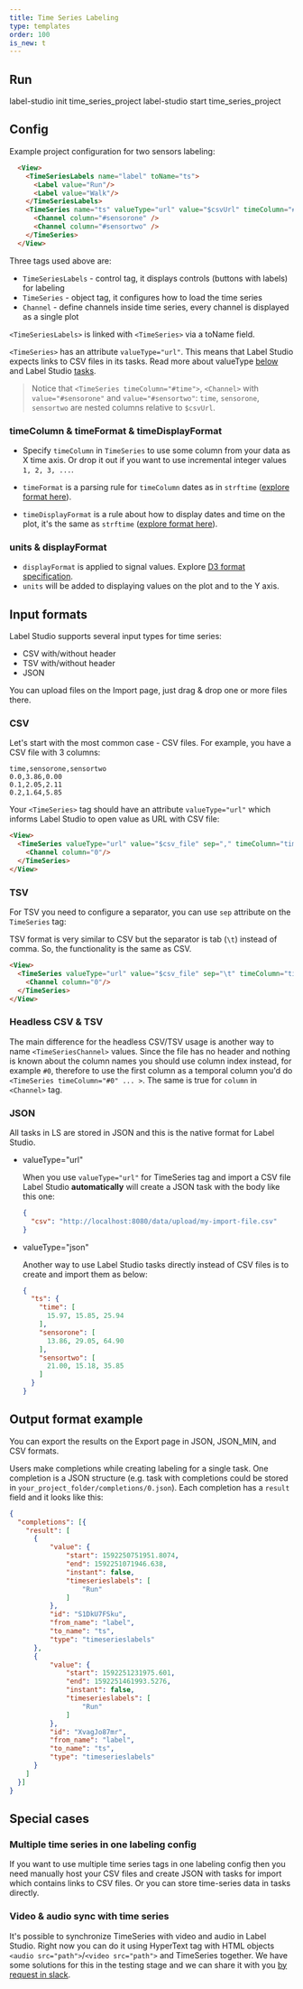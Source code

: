 ```yaml
---
title: Time Series Labeling 
type: templates
order: 100
is_new: t
---
```


## Run 

label-studio init time_series_project
label-studio start time_series_project
  
## Config
  
Example project configuration for two sensors labeling:
  
```html
  <View>
    <TimeSeriesLabels name="label" toName="ts">
      <Label value="Run"/>
      <Label value="Walk"/>
    </TimeSeriesLabels> 
    <TimeSeries name="ts" valueType="url" value="$csvUrl" timeColumn="#time">
      <Channel column="#sensorone" />
      <Channel column="#sensortwo" />
    </TimeSeries>
  </View>
```
    
Three tags used above are: 
- `TimeSeriesLabels` - control tag, it displays controls (buttons with labels) for labeling
- `TimeSeries` - object tag, it configures how to load the time series
- `Channel` - define channels inside time series, every channel is displayed as a single plot

`<TimeSeriesLabels>` is linked with `<TimeSeries>` via a toName field.  
  
`<TimeSeries>` has an attribute `valueType="url"`. This means that Label Studio expects links to CSV files in its tasks. Read more about valueType [below](/blog/release-080-time-series.html#JSON) and Label Studio [tasks](/guide/tasks.html).
  
> Notice that `<TimeSeries timeColumn="#time">`, `<Channel>` with `value="#sensorone"` and `value="#sensortwo"`: `time`, `sensorone`, `sensortwo` are nested columns relative to `$csvUrl`. 

### timeColumn & timeFormat & timeDisplayFormat

* Specify `timeColumn` in `TimeSeries` to use some column from your data as X time axis. Or drop it out if you want to use incremental integer values `1, 2, 3, ...`. 

* `timeFormat` is a parsing rule for `timeColumn` dates as in `strftime` ([explore format here](http://www.cplusplus.com/reference/ctime/strftime/)).

* `timeDisplayFormat` is a rule about how to display dates and time on the plot, it's the same as `strftime` ([explore format here](http://www.cplusplus.com/reference/ctime/strftime/)). 

### units & displayFormat

* `displayFormat` is applied to signal values. Explore [D3 format specification](https://github.com/d3/d3-format#locale_format). 
* `units` will be added to displaying values on the plot and to the Y axis. 


## Input formats  

Label Studio supports several input types for time series:

- CSV with/without header
- TSV with/without header
- JSON

You can upload files on the Import page, just drag & drop one or more files there. 

### CSV

Let's start with the most common case - CSV files. For example, you have a CSV file with 3 columns:

```csv
time,sensorone,sensortwo
0.0,3.86,0.00
0.1,2.05,2.11
0.2,1.64,5.85
 ```

Your `<TimeSeries>` tag should have an attribute `valueType="url"` which informs Label Studio to open value as URL with CSV file:

```html
<View>
  <TimeSeries valueType="url" value="$csv_file" sep="," timeColumn="time">
    <Channel column="0"/>
  </TimeSeries>             
</View> 
```

### TSV 

For TSV you need to configure a separator, you can use `sep` attribute on the `TimeSeries` tag:

TSV format is very similar to CSV but the separator is tab (`\t`) instead of comma. 
So, the functionality is the same as CSV.  

```html
<View>
  <TimeSeries valueType="url" value="$csv_file" sep="\t" timeColumn="time">
    <Channel column="0"/>
  </TimeSeries>
</View> 
```


### Headless CSV & TSV

The main difference for the headless CSV/TSV usage is another way to name `<TimeSeriesChannel>` values. Since the file has no header and nothing is known about the column names you should use column index instead, for example `#0`, therefore to use the first column as a temporal column you'd do `<TimeSeries timeColumn="#0" ... >`. The same is true for `column` in `<Channel>` tag. 

### JSON

All tasks in LS are stored in JSON and this is the native format for Label Studio. 

* valueType="url" 

  When you use `valueType="url"` for TimeSeries tag and import a CSV file Label Studio **automatically** will create a JSON task with the body like this one: 
  
  ```json
  {
    "csv": "http://localhost:8080/data/upload/my-import-file.csv"
  }
  ```

* valueType="json"
  
  Another way to use Label Studio tasks directly instead of CSV files is to create and import them as below: 

  ```json
  {
    "ts": {
      "time": [
        15.97, 15.85, 25.94
      ],
      "sensorone": [
        13.86, 29.05, 64.90
      ],
      "sensortwo": [
        21.00, 15.18, 35.85
      ]
    }
  }
  ```

## Output format example

You can export the results on the Export page in JSON, JSON_MIN, and CSV formats. 

Users make completions while creating labeling for a single task. One completion is a JSON structure (e.g. task with completions could be stored in `your_project_folder/completions/0.json`). Each completion has a `result` field and it looks like this:

```json
{
  "completions": [{  
    "result": [
      {
          "value": {
              "start": 1592250751951.8074,
              "end": 1592251071946.638,
              "instant": false,
              "timeserieslabels": [
                  "Run"
              ]
          },
          "id": "S1DkU7FSku",
          "from_name": "label",
          "to_name": "ts",
          "type": "timeserieslabels"
      },
      {
          "value": {
              "start": 1592251231975.601,
              "end": 1592251461993.5276,
              "instant": false,
              "timeserieslabels": [
                  "Run"
              ]
          },
          "id": "XvagJo87mr",
          "from_name": "label",
          "to_name": "ts",
          "type": "timeserieslabels"
      }
    ]
  }] 
}
```

## Special cases

### Multiple time series in one labeling config

If you want to use multiple time series tags in one labeling config then you need manually host your CSV files and create JSON with tasks for import which contains links to CSV files. Or you can store time-series data in tasks directly. 

### Video & audio sync with time series

It's possible to synchronize TimeSeries with video and audio in Label Studio. Right now you can do it using HyperText tag with HTML objects `<audio src="path">`/`<video src="path">` and TimeSeries together. We have some solutions for this in the testing stage and we can share it with you [by request in slack](https://join.slack.com/t/label-studio/shared_invite/zt-cr8b7ygm-6L45z7biEBw4HXa5A2b5pw).
